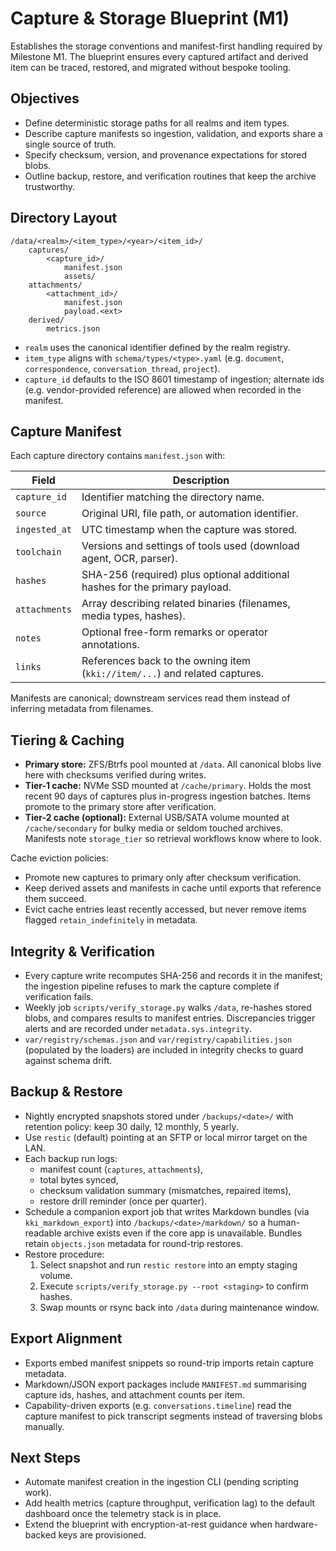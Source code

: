 # Capture & Storage Blueprint (M1)

Establishes the storage conventions and manifest-first handling required by
Milestone M1. The blueprint ensures every captured artifact and derived item can
be traced, restored, and migrated without bespoke tooling.

## Objectives
- Define deterministic storage paths for all realms and item types.
- Describe capture manifests so ingestion, validation, and exports share a
  single source of truth.
- Specify checksum, version, and provenance expectations for stored blobs.
- Outline backup, restore, and verification routines that keep the archive
  trustworthy.

## Directory Layout

```
/data/<realm>/<item_type>/<year>/<item_id>/
    captures/
        <capture_id>/
            manifest.json
            assets/
    attachments/
        <attachment_id>/
            manifest.json
            payload.<ext>
    derived/
        metrics.json
```

- `realm` uses the canonical identifier defined by the realm registry.
- `item_type` aligns with `schema/types/<type>.yaml` (e.g. `document`,
  `correspondence`, `conversation_thread`, `project`).
- `capture_id` defaults to the ISO 8601 timestamp of ingestion; alternate ids
  (e.g. vendor-provided reference) are allowed when recorded in the manifest.

## Capture Manifest
Each capture directory contains `manifest.json` with:

| Field | Description |
| --- | --- |
| `capture_id` | Identifier matching the directory name. |
| `source` | Original URI, file path, or automation identifier. |
| `ingested_at` | UTC timestamp when the capture was stored. |
| `toolchain` | Versions and settings of tools used (download agent, OCR, parser). |
| `hashes` | SHA-256 (required) plus optional additional hashes for the primary payload. |
| `attachments` | Array describing related binaries (filenames, media types, hashes). |
| `notes` | Optional free-form remarks or operator annotations. |
| `links` | References back to the owning item (`kki://item/...`) and related captures. |

Manifests are canonical; downstream services read them instead of inferring
metadata from filenames.

## Tiering & Caching
- **Primary store:** ZFS/Btrfs pool mounted at `/data`. All canonical blobs live
  here with checksums verified during writes.
- **Tier-1 cache:** NVMe SSD mounted at `/cache/primary`. Holds the most recent
  90 days of captures plus in-progress ingestion batches. Items promote to the
  primary store after verification.
- **Tier-2 cache (optional):** External USB/SATA volume mounted at
  `/cache/secondary` for bulky media or seldom touched archives. Manifests note
  `storage_tier` so retrieval workflows know where to look.

Cache eviction policies:
- Promote new captures to primary only after checksum verification.
- Keep derived assets and manifests in cache until exports that reference them
  succeed.
- Evict cache entries least recently accessed, but never remove items flagged
  `retain_indefinitely` in metadata.

## Integrity & Verification
- Every capture write recomputes SHA-256 and records it in the manifest; the
  ingestion pipeline refuses to mark the capture complete if verification fails.
- Weekly job `scripts/verify_storage.py` walks `/data`, re-hashes stored blobs,
  and compares results to manifest entries. Discrepancies trigger alerts and are
  recorded under `metadata.sys.integrity`.
- `var/registry/schemas.json` and `var/registry/capabilities.json` (populated by
  the loaders) are included in integrity checks to guard against schema drift.

## Backup & Restore
- Nightly encrypted snapshots stored under `/backups/<date>/` with retention
  policy: keep 30 daily, 12 monthly, 5 yearly.
- Use `restic` (default) pointing at an SFTP or local mirror target on the LAN.
- Each backup run logs:
  - manifest count (`captures`, `attachments`),
  - total bytes synced,
  - checksum validation summary (mismatches, repaired items),
  - restore drill reminder (once per quarter).
- Schedule a companion export job that writes Markdown bundles (via
  `kki_markdown_export`) into `/backups/<date>/markdown/` so a human-readable
  archive exists even if the core app is unavailable. Bundles retain
  `objects.json` metadata for round-trip restores.
- Restore procedure:
  1. Select snapshot and run `restic restore` into an empty staging volume.
  2. Execute `scripts/verify_storage.py --root <staging>` to confirm hashes.
  3. Swap mounts or rsync back into `/data` during maintenance window.

## Export Alignment
- Exports embed manifest snippets so round-trip imports retain capture metadata.
- Markdown/JSON export packages include `MANIFEST.md` summarising capture ids,
  hashes, and attachment counts per item.
- Capability-driven exports (e.g. `conversations.timeline`) read the capture
  manifest to pick transcript segments instead of traversing blobs manually.

## Next Steps
- Automate manifest creation in the ingestion CLI (pending scripting work).
- Add health metrics (capture throughput, verification lag) to the default
  dashboard once the telemetry stack is in place.
- Extend the blueprint with encryption-at-rest guidance when hardware-backed
  keys are provisioned.
